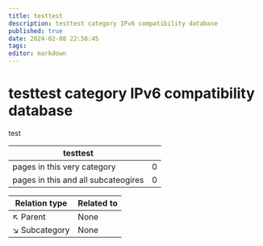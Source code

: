 ```yaml
---
title: testtest
description: testtest category IPv6 compatibility database
published: true
date: 2024-02-08 22:58:45 
tags:
editor: markdown
---
```


# testtest category IPv6 compatibility database


test


| testtest   |   |
| - | - |
| pages in this very category | 0 |
| pages in this and all subcateogires | 0 |

| Relation type | Related to |
| - | - |
| :arrow_upper_left: Parent | None |
| :arrow_lower_right: Subcategory | None |